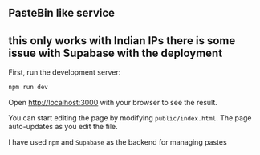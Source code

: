 ## PasteBin like service
## this only works with Indian IPs there is some issue with Supabase with the deployment
First, run the development server:

```bash
npm run dev

```

Open [http://localhost:3000](http://localhost:3000) with your browser to see the result.

You can start editing the page by modifying `public/index.html`. The page auto-updates as you edit the file.

I have used `npm` and `Supabase` as the backend for managing pastes
